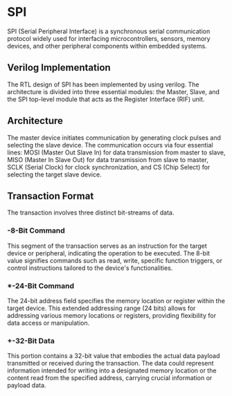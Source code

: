 # SPI

SPI (Serial Peripheral Interface) is a synchronous serial communication protocol widely used for interfacing microcontrollers, sensors, memory devices, and other peripheral components within embedded systems.

## Verilog Implementation

The RTL design of SPI has been implemented by using verilog. The architecture is divided into three essential modules: the Master, Slave, and the SPI top-level module that acts as the Register Interface (RIF) unit.

## Architecture

The master device initiates communication by generating clock pulses and selecting the slave device. The communication occurs via four essential lines: MOSI (Master Out Slave In) for data transmission from master to slave, MISO (Master In Slave Out) for data transmission from slave to master, SCLK (Serial Clock) for clock synchronization, and CS (Chip Select) for selecting the target slave device.

## Transaction Format

The transaction involves three distinct bit-streams of data. 

### -8-Bit Command

This segment of the transaction serves as an instruction for the target device or peripheral, indicating the operation to be executed. The 8-bit value signifies commands such as read, write, specific function triggers, or control instructions tailored to the device's functionalities.

### *-24-Bit Command

The 24-bit address field specifies the memory location or register within the target device. This extended addressing range (24 bits) allows for addressing various memory locations or registers, providing flexibility for data access or manipulation.

### +-32-Bit Data

This portion contains a 32-bit value that embodies the actual data payload transmitted or received during the transaction. The data could represent information intended for writing into a designated memory location or the content read from the specified address, carrying crucial information or payload data.
